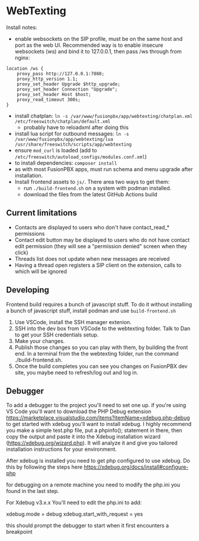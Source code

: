 # WebTexting

Install notes:
* enable websockets on the SIP profile, must be on the same host and port as the web UI. Recommended way is to enable insecure websockets (ws) and bind it to 127.0.0.1, then pass /ws through from nginx:
```
location /ws {
    proxy_pass http://127.0.0.1:7080;
    proxy_http_version 1.1;
    proxy_set_header Upgrade $http_upgrade;
    proxy_set_header Connection "Upgrade";
    proxy_set_header Host $host;
    proxy_read_timeout 300s;
}
```
* install chatplan: `ln -s /var/www/fusionpbx/app/webtexting/chatplan.xml /etc/freeswitch/chatplan/default.xml`
  * probably have to reloadxml after doing this
* install lua script for outbound messages: `ln -s /var/www/fusionpbx/app/webtexting/lua /usr/share/freeswitch/scripts/app/webtexting`
* ensure `mod_curl` is loaded (add to `/etc/freeswitch/autoload_configs/modules.conf.xml`)
* to install dependencies: `composer install`
* as with most FusionPBX apps, must run schema and menu upgrade after installation.
* Install frontend assets to `js/`. There area two ways to get them:
  * run `./build-frontend.sh` on a system with podman installed.
  * download the files from the latest GitHub Actions build

## Current limitations
* Contacts are displayed to users who don't have contact_read_* permissions
* Contact edit button may be displayed to users who do not have contact edit permission (they will see a "permission denied" screen when they click)
* Threads list does not update when new messages are received
* Having a thread open registers a SIP client on the extension, calls to which will be ignored


## Developing
Frontend build requires a bunch of javascript stuff. To do it without installing a bunch of javascript stuff, install podman and use `build-frontend.sh`
1. Use VSCode, install the SSH manager extenion.
2. SSH into the dev box from VSCode to the webtexting folder. Talk to Dan to get your SSH credentials setup.
3. Make your changes.
4. Publish those changes so you can play with them, by building the front end. In a terminal from the the webtexting folder, run the command ./build-frontend.sh.
6. Once the build completes you can see you changes on FusionPBX dev site, you maybe need to refresh/log out and log in.

## Debugger
To add a debugger to the project you'll need to set one up.
if you're using VS Code you'll want to download the PHP Debug extension https://marketplace.visualstudio.com/items?itemName=xdebug.php-debug
to get started with xdebug you'll want to install xdebug.
I highly recommend you make a simple test.php file, put a phpinfo(); statement in there, then copy the output and paste it into the Xdebug installation wizard (https://xdebug.org/wizard.php). 
It will analyze it and give you tailored installation instructions for your environment.

After xdebug is installed you need to get php configured to use xdebug.
Do this by following the steps here https://xdebug.org/docs/install#configure-php

for debugging on a remote machine you need to modify the php.ini you found in the last step.


For Xdebug v3.x.x You'll need to edit the php.ini to add:

xdebug.mode = debug
xdebug.start_with_request = yes

this should prompt the debugger to start when it first encounters a breakpoint


